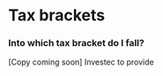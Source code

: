 # Tax brackets

### Into which tax bracket do I fall?&#x20;

\[Copy coming soon] Investec to provide

